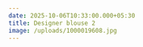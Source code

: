 ```yaml
---
date: 2025-10-06T10:33:00.000+05:30
title: Designer blouse 2
image: /uploads/1000019608.jpg
---
```

